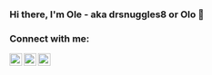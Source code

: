 ### Hi there, I'm Ole - aka drsnuggles8 or Olo 👋 

### Connect with me:

[<img align="left" alt="codeSTACKr | YouTube" width="22px" src="https://cdn.jsdelivr.net/npm/simple-icons@v3/icons/youtube.svg" />][youtube]
[<img align="left" alt="codeSTACKr | Twitter" width="22px" src="https://cdn.jsdelivr.net/npm/simple-icons@v3/icons/twitter.svg" />][twitter]
[<img align="left" alt="codeSTACKr | LinkedIn" width="22px" src="https://cdn.jsdelivr.net/npm/simple-icons@v3/icons/linkedin.svg" />][linkedin]

<br />

[twitter]: https://twitter.com/Olorune
[youtube]: https://www.youtube.com/channel/UCpUqzwE5xbz7MeBFInRZZ3Q
[linkedin]: https://www.linkedin.com/in/ole-bueker-80952a5b/
